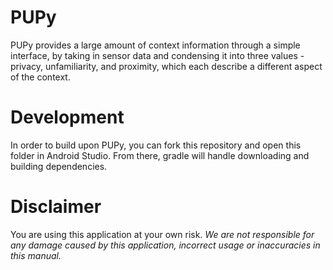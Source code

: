 # PUPy
PUPy provides a large amount of context information through a simple interface, by taking in sensor data and condensing it into three values - privacy, unfamiliarity, and proximity, which each describe a different aspect of the context.

# Development

In order to build upon PUPy, you can fork this repository and open this folder in Android Studio. From there, gradle will handle downloading and building dependencies.

# Disclaimer

You are using this application at your own risk. *We are not responsible for any damage caused by this application, incorrect usage or inaccuracies in this manual.*

